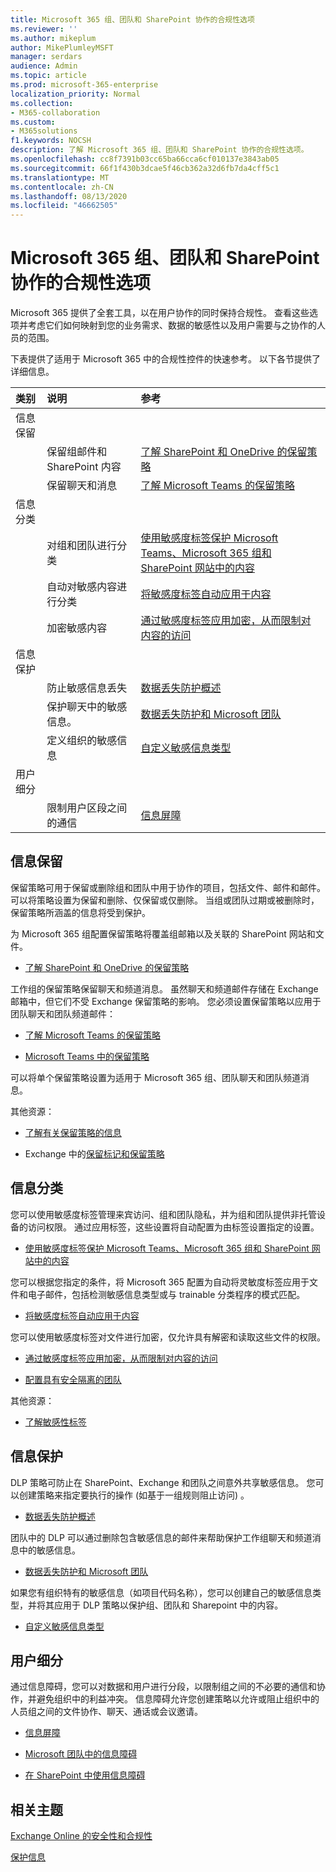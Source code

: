 ```yaml
---
title: Microsoft 365 组、团队和 SharePoint 协作的合规性选项
ms.reviewer: ''
ms.author: mikeplum
author: MikePlumleyMSFT
manager: serdars
audience: Admin
ms.topic: article
ms.prod: microsoft-365-enterprise
localization_priority: Normal
ms.collection:
- M365-collaboration
ms.custom:
- M365solutions
f1.keywords: NOCSH
description: 了解 Microsoft 365 组、团队和 SharePoint 协作的合规性选项。
ms.openlocfilehash: cc8f7391b03cc65ba66cca6cf010137e3843ab05
ms.sourcegitcommit: 66f1f430b3dcae5f46cb362a32d6fb7da4cff5c1
ms.translationtype: MT
ms.contentlocale: zh-CN
ms.lasthandoff: 08/13/2020
ms.locfileid: "46662505"
---
```

# <a name="compliance-options-for-microsoft-365-groups-teams-and-sharepoint-collaboration"></a>Microsoft 365 组、团队和 SharePoint 协作的合规性选项

Microsoft 365 提供了全套工具，以在用户协作的同时保持合规性。 查看这些选项并考虑它们如何映射到您的业务需求、数据的敏感性以及用户需要与之协作的人员的范围。

下表提供了适用于 Microsoft 365 中的合规性控件的快速参考。 以下各节提供了详细信息。

|类别|说明|参考|
|:-------|:----------|:--------|
|信息保留|||
||保留组邮件和 SharePoint 内容|[了解 SharePoint 和 OneDrive 的保留策略](https://docs.microsoft.com/microsoft-365/compliance/retention-policies-sharepoint)|
||保留聊天和消息|[了解 Microsoft Teams 的保留策略](https://docs.microsoft.com/microsoft-365/compliance/retention-policies-teams)|
|信息分类|||
||对组和团队进行分类|[使用敏感度标签保护 Microsoft Teams、Microsoft 365 组和 SharePoint 网站中的内容](https://docs.microsoft.com/microsoft-365/compliance/sensitivity-labels-teams-groups-sites)|
||自动对敏感内容进行分类|[将敏感度标签自动应用于内容](https://docs.microsoft.com/microsoft-365/compliance/apply-sensitivity-label-automatically)|
||加密敏感内容|[通过敏感度标签应用加密，从而限制对内容的访问](https://docs.microsoft.com/microsoft-365/compliance/encryption-sensitivity-labels)|
|信息保护|||
||防止敏感信息丢失|[数据丢失防护概述](https://docs.microsoft.com/microsoft-365/compliance/data-loss-prevention-policies)|
||保护聊天中的敏感信息。|[数据丢失防护和 Microsoft 团队](https://docs.microsoft.com/microsoft-365/compliance/dlp-microsoft-teams)|
||定义组织的敏感信息|[自定义敏感信息类型](https://docs.microsoft.com/microsoft-365/compliance/custom-sensitive-info-types)|
|用户细分|||
||限制用户区段之间的通信|[信息屏障](https://docs.microsoft.com/microsoft-365/compliance/information-barriers)|

## <a name="information-retention"></a>信息保留

保留策略可用于保留或删除组和团队中用于协作的项目，包括文件、邮件和邮件。 可以将策略设置为保留和删除、仅保留或仅删除。 当组或团队过期或被删除时，保留策略所涵盖的信息将受到保护。

为 Microsoft 365 组配置保留策略将覆盖组邮箱以及关联的 SharePoint 网站和文件。

- [了解 SharePoint 和 OneDrive 的保留策略](https://docs.microsoft.com/microsoft-365/compliance/retention-policies-sharepoint)

工作组的保留策略保留聊天和频道消息。 虽然聊天和频道邮件存储在 Exchange 邮箱中，但它们不受 Exchange 保留策略的影响。 您必须设置保留策略以应用于团队聊天和团队频道邮件：

- [了解 Microsoft Teams 的保留策略](https://docs.microsoft.com/microsoft-365/compliance/retention-policies-teams)

- [Microsoft Teams 中的保留策略](https://docs.microsoft.com/microsoftteams/retention-policies)

可以将单个保留策略设置为适用于 Microsoft 365 组、团队聊天和团队频道消息。 

其他资源：

- [了解有关保留策略的信息](https://docs.microsoft.com/microsoft-365/compliance/retention-policies)

- Exchange 中的[保留标记和保留策略](https://docs.microsoft.com/exchange/security-and-compliance/messaging-records-management/retention-tags-and-policies)

## <a name="information-classification"></a>信息分类

您可以使用敏感度标签管理来宾访问、组和团队隐私，并为组和团队提供非托管设备的访问权限。 通过应用标签，这些设置将自动配置为由标签设置指定的设置。

- [使用敏感度标签保护 Microsoft Teams、Microsoft 365 组和 SharePoint 网站中的内容](https://docs.microsoft.com/microsoft-365/compliance/sensitivity-labels-teams-groups-sites)

您可以根据您指定的条件，将 Microsoft 365 配置为自动将灵敏度标签应用于文件和电子邮件，包括检测敏感信息类型或与 trainable 分类程序的模式匹配。

- [将敏感度标签自动应用于内容](https://docs.microsoft.com/microsoft-365/compliance/apply-sensitivity-label-automatically)

您可以使用敏感度标签对文件进行加密，仅允许具有解密和读取这些文件的权限。

- [通过敏感度标签应用加密，从而限制对内容的访问](https://docs.microsoft.com/microsoft-365/compliance/encryption-sensitivity-labels)

- [配置具有安全隔离的团队](https://docs.microsoft.com/microsoft-365/solutions/secure-teams-security-isolation)

其他资源：

- [了解敏感性标签](https://docs.microsoft.com/microsoft-365/compliance/sensitivity-labels)


## <a name="information-protection"></a>信息保护

DLP 策略可防止在 SharePoint、Exchange 和团队之间意外共享敏感信息。 您可以创建策略来指定要执行的操作 (如基于一组规则阻止访问) 。

- [数据丢失防护概述](https://docs.microsoft.com/microsoft-365/compliance/data-loss-prevention-policies)

团队中的 DLP 可以通过删除包含敏感信息的邮件来帮助保护工作组聊天和频道消息中的敏感信息。

- [数据丢失防护和 Microsoft 团队](https://docs.microsoft.com/microsoft-365/compliance/dlp-microsoft-teams)

如果您有组织特有的敏感信息（如项目代码名称），您可以创建自己的敏感信息类型，并将其应用于 DLP 策略以保护组、团队和 Sharepoint 中的内容。

- [自定义敏感信息类型](https://docs.microsoft.com/microsoft-365/compliance/custom-sensitive-info-types)

## <a name="user-segmentation"></a>用户细分

通过信息障碍，您可以对数据和用户进行分段，以限制组之间的不必要的通信和协作，并避免组织中的利益冲突。 信息障碍允许您创建策略以允许或阻止组织中的人员组之间的文件协作、聊天、通话或会议邀请。

- [信息屏障](https://docs.microsoft.com/microsoft-365/compliance/information-barriers)

- [Microsoft 团队中的信息障碍](https://docs.microsoft.com/microsoftteams/information-barriers-in-teams)

- [在 SharePoint 中使用信息障碍](https://docs.microsoft.com/sharepoint/information-barriers)

## <a name="related-topics"></a>相关主题

[Exchange Online 的安全性和合规性](https://docs.microsoft.com/exchange/security-and-compliance/security-and-compliance)

[保护信息](https://docs.microsoft.com/microsoft-365/compliance/protect-information)



